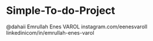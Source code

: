# Simple-To-do-Project

@dahaii
Emrullah Enes VAROL
instagram.com/eenesvaroll
linkedinicom/in/emrullah-enes-varol
